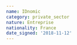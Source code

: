```yaml
---
name: IDnomic
category: private_sector
nature: Entreprise
nationality: France
date_signed: '2018-11-12'
---
```

    